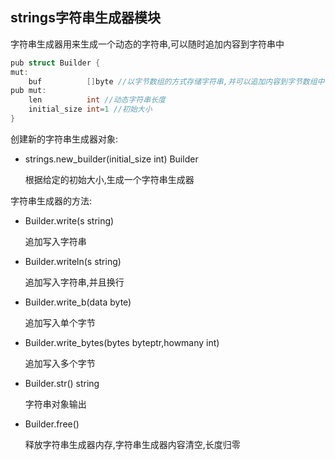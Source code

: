 ## strings字符串生成器模块

字符串生成器用来生成一个动态的字符串,可以随时追加内容到字符串中

```c
pub struct Builder {
mut:
	buf          []byte //以字节数组的方式存储字符串,并可以追加内容到字节数组中
pub mut:
	len          int //动态字符串长度
	initial_size int=1 //初始大小
}
```

创建新的字符串生成器对象:

- strings.new_builder(initial_size int) Builder 

  根据给定的初始大小,生成一个字符串生成器


字符串生成器的方法:

- Builder.write(s string) 

    追加写入字符串

- Builder.writeln(s string) 

    追加写入字符串,并且换行

- Builder.write_b(data byte)

    追加写入单个字节

- Builder.write_bytes(bytes byteptr,howmany int)

    追加写入多个字节

- Builder.str() string 

    字符串对象输出

- Builder.free() 

    释放字符串生成器内存,字符串生成器内容清空,长度归零

    

